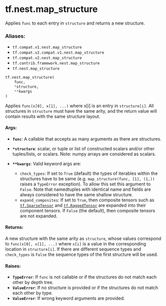 <div itemscope itemtype="http://developers.google.com/ReferenceObject">
<meta itemprop="name" content="tf.nest.map_structure" />
<meta itemprop="path" content="Stable" />
</div>

# tf.nest.map_structure

Applies `func` to each entry in `structure` and returns a new structure.

### Aliases:

* `tf.compat.v1.nest.map_structure`
* `tf.compat.v2.compat.v1.nest.map_structure`
* `tf.compat.v2.nest.map_structure`
* `tf.contrib.framework.nest.map_structure`
* `tf.nest.map_structure`

``` python
tf.nest.map_structure(
    func,
    *structure,
    **kwargs
)
```

<!-- Placeholder for "Used in" -->

Applies `func(x[0], x[1], ...)` where x[i] is an entry in
`structure[i]`.  All structures in `structure` must have the same arity,
and the return value will contain results with the same structure layout.

#### Args:


* <b>`func`</b>: A callable that accepts as many arguments as there are structures.
* <b>`*structure`</b>: scalar, or tuple or list of constructed scalars and/or other
  tuples/lists, or scalars.  Note: numpy arrays are considered as scalars.
* <b>`**kwargs`</b>: Valid keyword args are:

  * `check_types`: If set to `True` (default) the types of
    iterables within the structures have to be same (e.g.
    `map_structure(func, [1], (1,))` raises a `TypeError`
    exception). To allow this set this argument to `False`.
    Note that namedtuples with identical name and fields are always
    considered to have the same shallow structure.
  * `expand_composites`: If set to `True`, then composite tensors such
    as <a href="../../tf/sparse/SparseTensor.md"><code>tf.SparseTensor</code></a> and <a href="../../tf/RaggedTensor.md"><code>tf.RaggedTensor</code></a> are expanded into their
    component tensors.  If `False` (the default), then composite tensors
    are not expanded.


#### Returns:

A new structure with the same arity as `structure`, whose values correspond
to `func(x[0], x[1], ...)` where `x[i]` is a value in the corresponding
location in `structure[i]`. If there are different sequence types and
`check_types` is `False` the sequence types of the first structure will be
used.



#### Raises:


* <b>`TypeError`</b>: If `func` is not callable or if the structures do not match
  each other by depth tree.
* <b>`ValueError`</b>: If no structure is provided or if the structures do not match
  each other by type.
* <b>`ValueError`</b>: If wrong keyword arguments are provided.